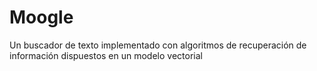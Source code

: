 # Moogle
Un buscador de texto implementado con algoritmos de recuperación de información dispuestos en un modelo vectorial
